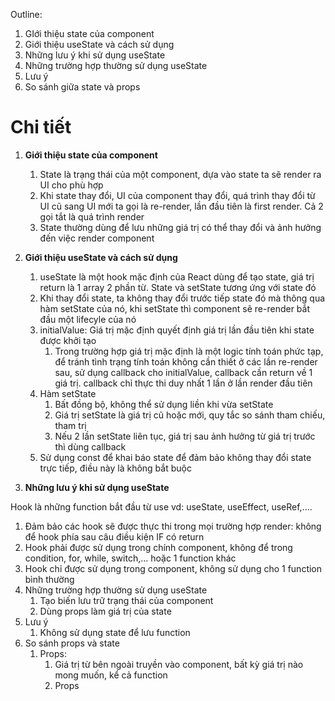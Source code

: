 Outline:

1. GIới thiệu state của component
2. Giới thiệu useState và cách sử dụng
3. Những lưu ý khi sử dụng useState
4. Những trường hợp thường sử dụng useState
5. Lưu ý
6. So sánh giữa state và props

# Chi tiết

1. **Giới thiệu state của component**
    1. State là trạng thái của một component, dựa vào state ta sẽ render ra UI cho phù hợp
    2. Khi state thay đổi, UI của component thay đổi, quá trình thay đổi từ UI cũ sang UI mới ta gọi là re-render, lần đầu tiên là first render. Cả 2 gọi tắt là quá trình render
    3. State thường dùng để lưu những giá trị có thể thay đổi và ảnh hưởng đến việc render component
2. **Giới thiệu useState và cách sử dụng**
    1. useState là một hook mặc định của React dùng để tạo state, giá trị return là 1 array 2 phần từ. State và setState tương ứng với state đó
    2. Khi thay đổi state, ta không thay đổi trước tiếp state đó mà thông qua hàm setState của nó, khi setState thì component sẽ re-render bắt đầu một lifecyle của nó
    3. initialValue: Giá trị mặc định quyết định giá trị lần đầu tiên khi state được khởi tạo
        1. Trong trường hợp giá trị mặc định là một logic tính toán phức tạp, để tránh tình trạng tính toán không cần thiết ở các lần re-render sau, sử dụng callback cho initialValue, callback cần return về 1 giá trị. callback chỉ thực thi duy nhất 1 lần ở lần render đầu tiên
    4. Hàm setState
        1. Bất đồng bộ, không thể sử dụng liền khi vừa setState
        2. Giá trị setState là giá trị cũ hoặc mới, quy tắc so sánh tham chiếu, tham trị
        3. Nếu 2 lần setState liên tục, giá trị sau ảnh hưởng từ giá trị trước thì dùng callback
    5. Sử dụng const để khai báo state để đảm bảo không thay đổi state trực tiếp, điều này là không bắt buộc

1. **Những lưu ý khi sử dụng useState**

Hook là những function bắt đầu từ use vd: useState, useEffect, useRef,….

1. Đảm bảo các hook sẽ được thực thi trong mọi trường hợp render: không để hook phía sau câu điều kiện IF có return
2. Hook phải được sử dụng trong chính component, không để trong condition, for, while, switch,… hoặc 1 function khác
3. Hook chỉ được sử dụng trong component, không sử dụng cho 1 function bình thường
4. Những trường hợp thường sử dụng useState
    1. Tạo biến lưu trữ trạng thái của component
    2. Dùng props làm giá trị của state
5. Lưu ý
    1. Không sử dụng state để lưu function
6. So sánh props và state
    1. Props:
        1. Giá trị từ bên ngoài truyền vào component, bất kỳ giá trị nào mong muốn, kể cả function
        2. Props